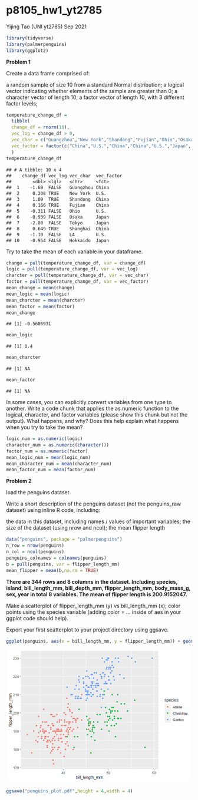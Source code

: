 p8105\_hw1\_yt2785
================
Yijing Tao (UNI yt2785)
Sep 2021

``` r
library(tidyverse)
library(palmerpenguins)
library(ggplot2)
```

**Problem 1**

Create a data frame comprised of:

a random sample of size 10 from a standard Normal distribution; a
logical vector indicating whether elements of the sample are greater
than 0; a character vector of length 10; a factor vector of length 10,
with 3 different factor levels;

``` r
temperature_change_df = 
  tibble(
  change_df = rnorm(10),
  vec_log = change_df > 0,
  vec_char = c("Guangzhou","New York","Shandong","Fujian","Ohio","Osaka", "Tokyo","Shanghai","LA","Hokkaido"),
  vec_factor = factor(c("China","U.S.","China","China","U.S.","Japan", "Japan","China","U.S.","Japan"))
  )
temperature_change_df
```

    ## # A tibble: 10 x 4
    ##    change_df vec_log vec_char  vec_factor
    ##        <dbl> <lgl>   <chr>     <fct>     
    ##  1    -1.69  FALSE   Guangzhou China     
    ##  2     0.208 TRUE    New York  U.S.      
    ##  3     1.09  TRUE    Shandong  China     
    ##  4     0.166 TRUE    Fujian    China     
    ##  5    -0.311 FALSE   Ohio      U.S.      
    ##  6    -0.939 FALSE   Osaka     Japan     
    ##  7    -2.80  FALSE   Tokyo     Japan     
    ##  8     0.649 TRUE    Shanghai  China     
    ##  9    -1.10  FALSE   LA        U.S.      
    ## 10    -0.954 FALSE   Hokkaido  Japan

Try to take the mean of each variable in your dataframe.

``` r
change = pull(temperature_change_df, var = change_df)
logic = pull(temperature_change_df, var = vec_log)
charcter = pull(temperature_change_df, var = vec_char)
factor = pull(temperature_change_df, var = vec_factor)
mean_change = mean(change)
mean_logic = mean(logic)
mean_charcter = mean(charcter)
mean_factor = mean(factor)
mean_change
```

    ## [1] -0.5686931

``` r
mean_logic
```

    ## [1] 0.4

``` r
mean_charcter
```

    ## [1] NA

``` r
mean_factor
```

    ## [1] NA

In some cases, you can explicitly convert variables from one type to
another. Write a code chunk that applies the as.numeric function to the
logical, character, and factor variables (please show this chunk but not
the output). What happens, and why? Does this help explain what happens
when you try to take the mean?

``` r
logic_num = as.numeric(logic)
character_num = as.numeric(character())
factor_num = as.numeric(factor)
mean_logic_num = mean(logic_num)
mean_character_num = mean(character_num)
mean_factor_num = mean(factor_num)
```

**Problem 2**

load the penguins dataset

Write a short description of the penguins dataset (not the penguins\_raw
dataset) using inline R code, including:

the data in this dataset, including names / values of important
variables; the size of the dataset (using nrow and ncol); the mean
flipper length

``` r
data("penguins", package = "palmerpenguins")
n_row = nrow(penguins)
n_col = ncol(penguins)
penguins_colnames = colnames(penguins)
b = pull(penguins, var = flipper_length_mm)
mean_flipper = mean(b,na.rm = TRUE)
```

**There are 344 rows and 8 columns in the dataset. Including species,
island, bill\_length\_mm, bill\_depth\_mm, flipper\_length\_mm,
body\_mass\_g, sex, year in total 8 variables. The mean of flipper
length is 200.9152047.**

Make a scatterplot of flipper\_length\_mm (y) vs bill\_length\_mm (x);
color points using the species variable (adding color = … inside of aes
in your ggplot code should help).

Export your first scatterplot to your project directory using ggsave.

``` r
ggplot(penguins, aes(x = bill_length_mm, y = flipper_length_mm)) + geom_point(aes(color = species))
```

![](p8105_hw1_yt2785_files/figure-gfm/unnamed-chunk-6-1.png)<!-- -->

``` r
ggsave("penguins_plot.pdf",height = 4,width = 4)
```
